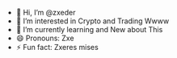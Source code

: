 - 👋 Hi, I’m @zxeder
- 👀 I’m interested in Crypto and Trading Wwww
- 🌱 I’m currently learning and New about This
- 😄 Pronouns: Zxe
- ⚡ Fun fact: Zxeres mises

<!---
zxeder/zxeder is a ✨ special ✨ repository because its `README.md` (this file) appears on your GitHub profile.
You can click the Preview link to take a look at your changes.
--->
